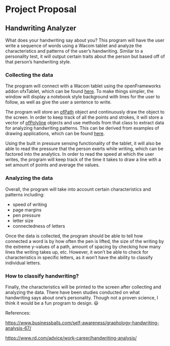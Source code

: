 # Project Proposal
## Handwriting Analyzer

What does your handwriting say about you? This program will have the user write a sequence of words using a Wacom tablet and analyze the characteristics and patterns of the user’s handwriting. Similar to a personality test, it will output certain traits about the person but based off of that person’s handwriting style. 

### Collecting the data

The program will connect with a Wacom tablet using the openFrameworks addon ofxTablet, which can be found [here](https://github.com/mattebb/ofxTablet). To make things simpler, the window will display a notebook style background with lines for the user to follow, as well as give the user a sentence to write. 

The program will store an [ofPath]( http://openframeworks.cc/documentation/graphics/ofPath/) object and continuously draw the object to the screen. In order to keep track of all the points and strokes, it will store a vector of [ofPolyline](http://openframeworks.cc/documentation/graphics/ofPolyline/) objects and use methods from that class to extract data for analyzing handwriting patterns. This can be derived from examples of drawing applications, which can be found [here]( https://github.com/ofZach/drawing-examples).

Using the built in pressure sensing functionality of the tablet, it will also be able to read the pressure that the person exerts while writing, which can be factored into the analytics. In order to read the speed at which the user writes, the program will keep track of the time it takes to draw a line with a set amount of points and average the values. 

### Analyzing the data

Overall, the program will take into account certain characteristics and patterns including:
* speed of writing
* page margins
* pen pressure
* letter size
* connectedness of letters

Once the data is collected, the program should be able to tell how connected a word is by how often the pen is lifted, the size of the writing by the extreme y-values of a path, amount of spacing by checking how many lines the writing takes up, etc. However, it won’t be able to check for characteristics in specific letters, as it won’t have the ability to classify individual letters.

### How to classify handwriting?

Finally, the characteristics will be printed to the screen after collecting and analyzing the data.
There have been studies conducted on what handwriting says about one’s personality. Though not a proven science, I think it would be a fun program to design. :smiley: 

References:

https://www.businessballs.com/self-awareness/graphology-handwriting-analysis-67/ 

https://www.rd.com/advice/work-career/handwriting-analysis/
